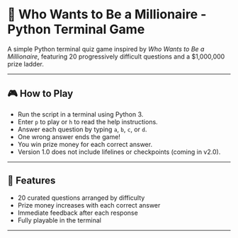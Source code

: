 # 💸 Who Wants to Be a Millionaire - Python Terminal Game

A simple Python terminal quiz game inspired by *Who Wants to Be a Millionaire*, featuring 20 progressively difficult questions and a $1,000,000 prize ladder.

---

## 🎮 How to Play

- Run the script in a terminal using Python 3.
- Enter `p` to play or `h` to read the help instructions.
- Answer each question by typing `a`, `b`, `c`, or `d`.
- One wrong answer ends the game!
- You win prize money for each correct answer.
- Version 1.0 does not include lifelines or checkpoints (coming in v2.0).

---

## 🧠 Features

- 20 curated questions arranged by difficulty
- Prize money increases with each correct answer
- Immediate feedback after each response
- Fully playable in the terminal

---
